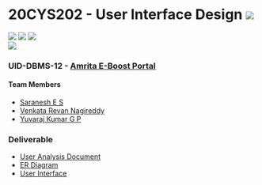# 20CYS202 - User Interface Design ![](https://img.shields.io/badge/-Completed-darkgreen)
![](https://img.shields.io/badge/Batch-21CYS-lightgreen) ![](https://img.shields.io/badge/UG-blue) ![](https://img.shields.io/badge/Subject-UID-blue) <br/>
![](https://img.shields.io/badge/Category-Univ-darkblue)

### UID-DBMS-12 - [Amrita E-Boost Portal](https://saranesh296.github.io/20CYS202-UID/Mini-Project/)

#### Team Members
- [Saranesh E S]()
- [Venkata Revan Nagireddy]()
- [Yuvaraj Kumar G P]()

### Deliverable 
- [User Analysis Document](UID-DBMS-12_UAD.pdf)
- [ER Diagram](UID-DBMS-12_ER_Diagram.png)
- [User Interface](UI/)


